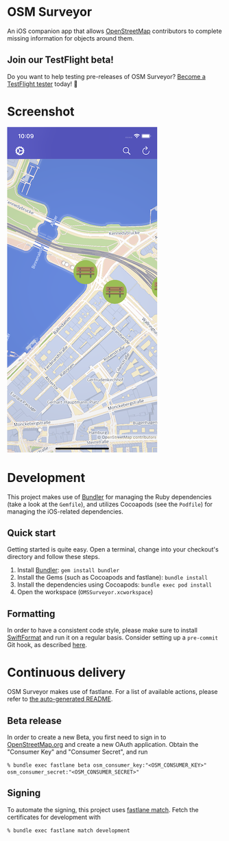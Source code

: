 # OSM Surveyor

An iOS companion app that allows [OpenStreetMap][1] contributors to complete
missing information for objects around them.

## Join our TestFlight beta!

Do you want to help testing pre-releases of OSM Surveyor?
[Become a TestFlight tester][4] today! 🚀

# Screenshot

![Screenshot of the map that displays annotations](screenshot.png?raw=true)

# Development

This project makes use of [Bundler][5] for managing the Ruby dependencies
(take a look at the `Gemfile`), and utilizes Cocoapods (see the `Podfile`) for
managing the iOS-related dependencies.

## Quick start

Getting started is quite easy. Open a terminal, change into your checkout's directory
and follow these steps.

1. Install [Bundler][5]: `gem install bundler`
2. Install the Gems (such as Cocoapods and fastlane): `bundle install`
3. Install the dependencies using Cocoapods: `bundle exec pod install`
4. Open the workspace (`OMSSurveyor.xcworkspace`)

## Formatting

In order to have a consistent code style, please make sure to install
[SwiftFormat][6] and run it on a regular basis. Consider setting up a `pre-commit`
Git hook, as described [here][7].

# Continuous delivery

OSM Surveyor makes use of fastlane.
For a list of available actions, please refer to [the auto-generated README][2].

## Beta release

In order to create a new Beta, you first need to sign in to [OpenStreetMap.org][1]
and create a new OAuth application.
Obtain the "Consumer Key" and "Consumer Secret", and run

    % bundle exec fastlane beta osm_consumer_key:"<OSM_CONSUMER_KEY>" osm_consumer_secret:"<OSM_CONSUMER_SECRET>"

## Signing

To automate the signing, this project uses [fastlane match][3].
Fetch the certificates for development with

    % bundle exec fastlane match development

[1]: https://www.openstreetmap.org
[2]: fastlane/README.md
[3]: https://docs.fastlane.tools/actions/match/
[4]: https://testflight.apple.com/join/wXtE44KZ
[5]: https://bundler.io/
[6]: https://github.com/nicklockwood/SwiftFormat
[7]: https://github.com/nicklockwood/SwiftFormat#git-pre-commit-hook
